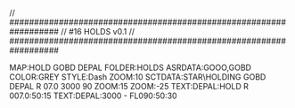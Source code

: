 // ##################################################################
//                 #16 HOLDS v0.1
// ##################################################################

MAP:HOLD GOBD DEPAL
FOLDER:HOLDS
ASRDATA:GOOO,GOBD
COLOR:GREY
STYLE:Dash
ZOOM:10
SCTDATA:STAR\HOLDING GOBD DEPAL R 07.0 3000 90
ZOOM:15
ZOOM:-25
TEXT:DEPAL:HOLD R 007.0:50:15
TEXT:DEPAL:3000 - FL090:50:30